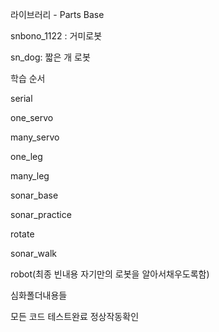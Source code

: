 라이브러리 - Parts Base

snbono_1122 :  거미로봇

sn_dog: 짧은 개 로봇

학습 순서

serial

one_servo

many_servo

one_leg

many_leg

sonar_base

sonar_practice

rotate

sonar_walk

robot(최종 빈내용 자기만의 로봇을 알아서채우도록함)

심화폴더내용들

모든 코드 테스트완료 정상작동확인
